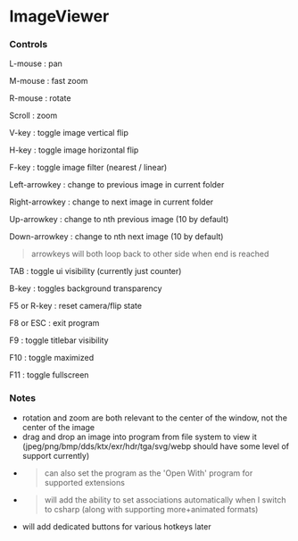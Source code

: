 # ImageViewer
 
### Controls
L-mouse : pan

M-mouse : fast zoom

R-mouse : rotate

Scroll : zoom

V-key : toggle image vertical flip

H-key : toggle image horizontal flip

F-key : toggle image filter (nearest / linear)

Left-arrowkey : change to previous image in current folder

Right-arrowkey : change to next image in current folder

Up-arrowkey : change to nth previous image (10 by default)

Down-arrowkey : change to nth next image (10 by default)

> arrowkeys will both loop back to other side when end is reached

TAB : toggle ui visibility (currently just counter)

B-key : toggles background transparency

F5 or R-key : reset camera/flip state

F8 or ESC : exit program

F9 : toggle titlebar visibility

F10 : toggle maximized

F11 : toggle fullscreen

### Notes
- rotation and zoom are both relevant to the center of the window, not the center of the image
- drag and drop an image into program from file system to view it (jpeg/png/bmp/dds/ktx/exr/hdr/tga/svg/webp should have some level of support currently)
- > can also set the program as the 'Open With' program for supported extensions
- > will add the ability to set associations automatically when I switch to csharp (along with supporting more+animated formats)
- will add dedicated buttons for various hotkeys later
